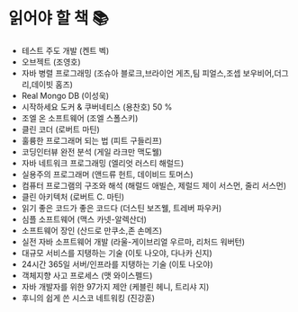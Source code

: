 # 읽어야 할 책 📚

- 테스트 주도 개발 (켄트 벡)
- 오브젝트 (조영호)
- 자바 병렬 프로그래밍 (조슈아 블로크,브라이언 게츠,팀 피얼스,조셉 보우비어,더그 리,데이빗 홈즈)
- Real Mongo DB (이성욱)
- 시작하세요 도커 & 쿠버네티스 (용찬호) 50 %
- 조엘 온 소프트웨어 (조엘 스폴스키)
- 클린 코더 (로버트 마틴)
- 훌륭한 프로그래머 되는 법 (피트 구들리프)
- 코딩인터뷰 완전 분석 (게일 라크만 맥도웰)
- 자바 네트워크 프로그래밍 (엘리엇 러스티 해럴드)
- 실용주의 프로그래머 (앤드류 헌트, 데이비드 토머스)
- 컴퓨터 프로그램의 구조와 해석 (해럴드 애빌슨, 제럴드 제이 서스먼, 줄리 서스먼)
- 클린 아키텍처 (로버트 C. 마틴)
- 읽기 좋은 코드가 좋은 코드다 (더스틴 보즈웰, 트레버 파우커)
- 심플 소프트웨어 (맥스 카넷-알렉산더)
- 소프트웨어 장인 (산드로 만쿠소,존 손메즈)
- 실전 자바 소프트웨어 개발 (라울-게이브리얼 우르마, 리처드 워버턴)
- 대규모 서비스를 지탱하는 기술 (이토 나오야, 다나카 신지)
- 24시간 365일 서버/인프라를 지탱하는 기술 (이토 나오야)
- 객체지향 사고 프로세스 (맷 와이스펠드)
- 자바 개발자를 위한 97가지 제안 (케블린 헤니, 트리샤 지)
- 후니의 쉽게 쓴 시스코 네트워킹 (진강훈)


